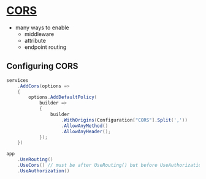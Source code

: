 # [CORS](https://docs.microsoft.com/en-us/aspnet/core/security/cors?view=aspnetcore-5.0)

- many ways to enable
  - middleware
  - attribute
  - endpoint routing

## Configuring CORS

```cs
services
    .AddCors(options =>
    {
        options.AddDefaultPolicy(
            builder =>
            {
                builder
                    .WithOrigins(Configuration["CORS"].Split(','))
                    .AllowAnyMethod()
                    .AllowAnyHeader();
            });
    })
```

```cs
app
    .UseRouting()
    .UseCors() // must be after UseRouting() but before UseAuthorization()
    .UseAuthorization()
```
